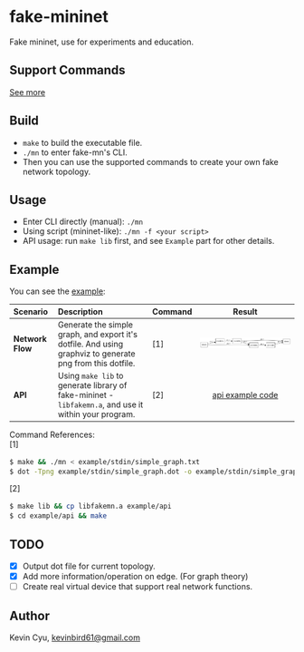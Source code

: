 # fake-mininet
Fake mininet, use for experiments and education.

## Support Commands

[See more](cmd.md)

## Build

* `make` to build the executable file.
* `./mn` to enter fake-mn's CLI.
* Then you can use the supported commands to create your own fake network topology.

## Usage

* Enter CLI directly (manual): `./mn`
* Using script (mininet-like): `./mn -f <your script>`
* API usage: run `make lib` first, and see `Example` part for other details.

## Example

You can see the [example](example/):

| Scenario | Description | Command | Result |
| :--- | :--- | :--- | :---: |
| **Network Flow** | Generate the simple graph, and export it's dotfile. And using graphviz to generate png from this dotfile. | [1] | ![](example/stdin/simple_graph.png) |
| **API** | Using `make lib` to generate library of fake-mininet - `libfakemn.a`, and use it within your program. | [2] | [api example code](example/api/api.cc) |

Command References:    
[1]
```sh
$ make && ./mn < example/stdin/simple_graph.txt
$ dot -Tpng example/stdin/simple_graph.dot -o example/stdin/simple_graph.png
```

[2]
```sh
$ make lib && cp libfakemn.a example/api
$ cd example/api && make
```

## TODO

* [x] Output dot file for current topology.
* [x] Add more information/operation on edge. (For graph theory)
* [ ] Create real virtual device that support real network functions.

## Author

Kevin Cyu, kevinbird61@gmail.com
